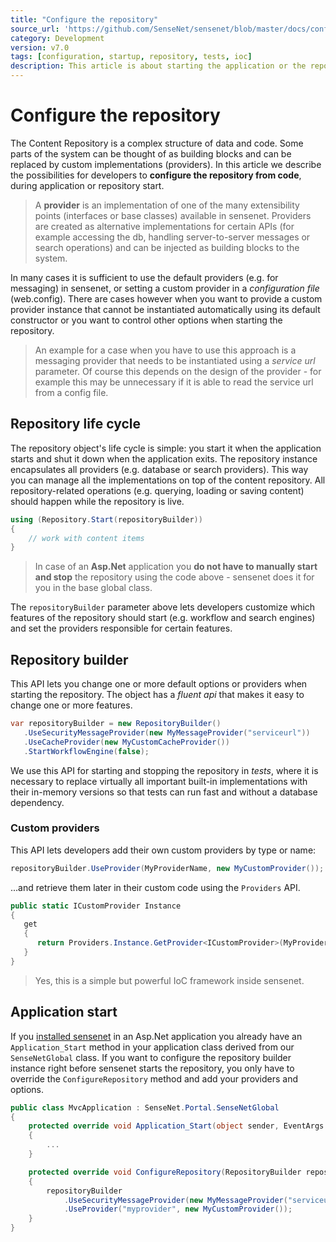 ```yaml
---
title: "Configure the repository"
source_url: 'https://github.com/SenseNet/sensenet/blob/master/docs/configure-repository.md'
category: Development
version: v7.0
tags: [configuration, startup, repository, tests, ioc]
description: This article is about starting the application or the repository itself using custom options or providers.
---
```


# Configure the repository
The Content Repository is a complex structure of data and code. Some parts of the system can be thought of as building blocks and can be replaced by custom implementations (providers). In this article we describe the possibilities for developers to **configure the repository from code**, during application or repository start.

> A **provider** is an implementation of one of the many extensibility points (interfaces or base classes) available in sensenet. Providers are created as alternative implementations for certain APIs (for example accessing the db, handling server-to-server messages or search operations) and can be injected as building blocks to the system.

In many cases it is sufficient to use the default providers (e.g. for messaging) in sensenet, or setting a custom provider in a _configuration file_ (web.config). There are cases however when you want to provide a custom provider instance that cannot be instantiated automatically using its default constructor or you want to control other options when starting the repository.

> An example for a case when you have to use this approach is a messaging provider that needs to be instantiated using a _service url_ parameter. Of course this depends on the design of the provider - for example this may be unnecessary if it is able to read the service url from a config file.

## Repository life cycle
The repository object's life cycle is simple: you start it when the application starts and shut it down when the application exits. The repository instance encapsulates all providers (e.g. database or search providers). This way you can manage all the implementations on top of the content repository. All repository-related operations (e.g. querying, loading or saving content) should happen while the repository is live.

```csharp
using (Repository.Start(repositoryBuilder))
{
    // work with content items
}
```

> In case of an **Asp.Net** application you **do not have to manually start and stop** the repository using the code above - sensenet does it for you in the base global class.

The `repositoryBuilder` parameter above lets developers customize which features of the repository should start (e.g. workflow and search engines) and set the providers responsible for certain features.

## Repository builder
This API lets you change one or more default options or providers when starting the repository. The object has a _fluent api_ that makes it easy to change one or more features.

```csharp
var repositoryBuilder = new RepositoryBuilder()
   .UseSecurityMessageProvider(new MyMessageProvider("serviceurl"))
   .UseCacheProvider(new MyCustomCacheProvider())
   .StartWorkflowEngine(false);
```

We use this API for starting and stopping the repository in _tests_, where it is necessary to replace virtually all important built-in implementations with their in-memory versions so that tests can run fast and without a database dependency.

### Custom providers
This API lets developers add their own custom providers by type or name:

```csharp
repositoryBuilder.UseProvider(MyProviderName, new MyCustomProvider());
```

...and retrieve them later in their custom code using the `Providers` API.

```csharp
public static ICustomProvider Instance
{
   get 
   {
      return Providers.Instance.GetProvider<ICustomProvider>(MyProviderName);
   }
}
```

> Yes, this is a simple but powerful IoC framework inside sensenet.

## Application start
If you [installed sensenet](install-sn-from-nuget.md) in an Asp.Net application you already have an `Application_Start` method in your application class derived from our `SenseNetGlobal` class. If you want to configure the repository builder instance right before sensenet starts the repository, you only have to override the `ConfigureRepository` method and add your providers and options.

```csharp
public class MvcApplication : SenseNet.Portal.SenseNetGlobal
{
    protected override void Application_Start(object sender, EventArgs e, HttpApplication application)
    {
        ...
    }

    protected override void ConfigureRepository(RepositoryBuilder repositoryBuilder)
    {
        repositoryBuilder
            .UseSecurityMessageProvider(new MyMessageProvider("serviceurl"))
            .UseProvider("myprovider", new MyCustomProvider());
    }
}
```
